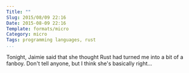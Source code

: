 ```yaml
---
Title: ""
Slug: 2015/08/09 22:16
Date: 2015-08-09 22:16
Template: formats/micro
Category: micro
Tags: programming languages, rust
...
```


Tonight, Jaimie said that she thought Rust had turned me into a bit of a fanboy.
Don't tell anyone, but I think she's basically right...
